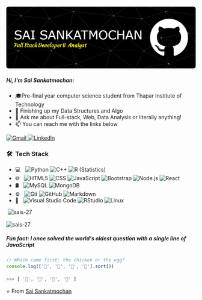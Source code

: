 [![Header](https://github.com/Sais-27/Sais-27/blob/main/github%20header.png)](https://www.datascienceportfol.io/analystssai)

##### Hi, I'm Sai Sankatmochan:

- 🎓Pre-final year computer science student from Thapar Institute of Technology
- :test_tube: Finishing up my Data Structures and Algo
- :speech_balloon: Ask me about Full-stack, Web, Data Analysis or literally anything!
- :mailbox: You can reach me with the links below

<a href="mailto:ssai_be21@thapar.edu">
  <img src="https://img.shields.io/badge/-GMAIL-D14836?style=for-the-badge&logo=gmail&logoColor=white" alt="Gmail">
</a>
<a href="https://www.linkedin.com/in/sai-sankatmochan-120b751ba/">
  <img src="https://img.shields.io/badge/-LINKEDIN-0077B5?style=for-the-badge&logo=linkedin&logoColor=white" alt="LinkedIn">
</a>

<h3> 🛠 &nbsp;Tech Stack</h3>

- 💻 &nbsp;
  ![Python](https://img.shields.io/badge/-Python-333333?style=flat&logo=python)
  ![C++](https://img.shields.io/badge/-C++-333333?style=flat&logo=C%2B%2B&logoColor=00599C)
  ![R (Statistics)](https://img.shields.io/badge/-R-333333?style=flat&logo=R&logoColor=276DC3)
- 🌐 &nbsp;
  ![HTML5](https://img.shields.io/badge/-HTML5-333333?style=flat&logo=HTML5)
  ![CSS](https://img.shields.io/badge/-CSS-333333?style=flat&logo=CSS3&logoColor=1572B6)
  ![JavaScript](https://img.shields.io/badge/-JavaScript-333333?style=flat&logo=javascript)
  ![Bootstrap](https://img.shields.io/badge/-Bootstrap-333333?style=flat&logo=bootstrap&logoColor=563D7C)
  ![Node.js](https://img.shields.io/badge/-Node.js-333333?style=flat&logo=node.js)
  ![React](https://img.shields.io/badge/-React-333333?style=flat&logo=react)
- 🛢 &nbsp;
  ![MySQL](https://img.shields.io/badge/-MySQL-333333?style=flat&logo=mysql)
  ![MongoDB](https://img.shields.io/badge/-MongoDB-333333?style=flat&logo=mongodb)
- ⚙️ &nbsp;
  ![Git](https://img.shields.io/badge/-Git-333333?style=flat&logo=git)
  ![GitHub](https://img.shields.io/badge/-GitHub-333333?style=flat&logo=github)
  ![Markdown](https://img.shields.io/badge/-Markdown-333333?style=flat&logo=markdown)
- 🔧 &nbsp;
  ![Visual Studio Code](https://img.shields.io/badge/-Visual%20Studio%20Code-333333?style=flat&logo=visual-studio-code&logoColor=007ACC)
  ![RStudio](https://img.shields.io/badge/-RStudio-333333?style=flat&logo=rstudio)
  ![Linux](https://img.shields.io/badge/-Linux-222222?style=flat&logo=linux&logoColor=FCC624)

  

<p>&nbsp;<img lign="center" src="https://github-readme-stats.vercel.app/api?username=sais-27&show_icons=true&locale=en" alt="sais-27" /></p>

<p><img align="center" src="https://github-readme-streak-stats.herokuapp.com/?user=sais-27&" alt="sais-27" /></p>


##### Fun fact: I once solved the world's oldest question with a single line of JavaScript
<!-- wi*quL3fcV -->

```javascript
// Which came first: the chicken or the egg?
console.log(['🥚', '🐣', '🐥', '🐔'].sort())

>>> [ '🐔', '🐣', '🐥', '🥚' ]
```

⭐️ From [Sai Sankatmochan](https://github.com/Sais-27)
